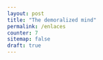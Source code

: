 ```yaml
---
layout: post
title: "The demoralized mind"
permalink: /enlaces
counter: 7
sitemap: false
draft: true
---
```

